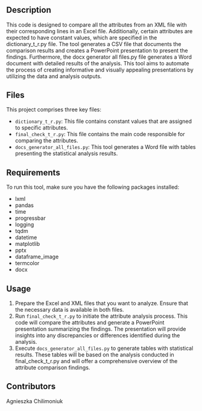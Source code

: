 # 
## Description
This code is designed to compare all the attributes from an XML file with their corresponding lines in an Excel file. Additionally, certain attributes are expected to have constant values, which are specified in the dictionary_t_r.py file. The tool generates a CSV file that documents the comparison results and creates a PowerPoint presentation to present the findings.
Furthermore, the docx generator all files.py file generates a Word document with detailed results of the analysis. This tool aims to automate the process of creating informative and visually appealing presentations by utilizing the data and analysis outputs.

## Files 
This project comprises three key files:

- `dictionary_t_r.py`: This file contains constant values that are assigned to specific attributes.
- `final_check_t_r.py`: This file contains the main code responsible for comparing the attributes.
- `docs_generator_all_files.py`: This tool generates a Word file with tables presenting the statistical analysis results.

## Requirements
To run this tool, make sure you have the following packages installed:
- lxml
- pandas
- time
- progressbar
- logging 
- tqdm
- datetime
- matplotlib
- pptx
- dataframe_image
- termcolor
- docx

## Usage
1. Prepare the Excel and XML files that you want to analyze. Ensure that the necessary data is available in both files.
2. Run `final_check_t_r.py` to initiate the attribute analysis process. This code will compare the attributes and generate a PowerPoint presentation summarizing the findings. The presentation will provide insights into any discrepancies or differences identified during the analysis.
3. Execute `docs_generator_all_files.py` to generate tables with statistical results. These tables will be based on the analysis conducted in final_check_t_r.py and will offer a comprehensive overview of the attribute comparison findings.

## Contributors
Agnieszka Chilimoniuk
